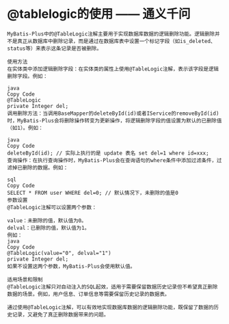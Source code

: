 # @tablelogic的使用 —— 通义千问
    MyBatis-Plus中的@TableLogic注解主要用于实现数据库数据的逻辑删除功能。逻辑删除并不是真正从数据库中删除记录，而是通过在数据库表中设置一个标记字段（如is_deleted、status等）来表示这条记录是否被删除。‌
    
    使用方法
    ‌在实体类中添加逻辑删除字段‌：在实体类的属性上使用@TableLogic注解，表示该字段是逻辑删除字段。例如：
    
    java
    Copy Code
    @TableLogic
    private Integer del;
    ‌调用删除方法‌：当调用BaseMapper的deleteById(id)或者IService的removeById(id)时，MyBatis-Plus会将删除操作转变为更新操作，将逻辑删除字段的值设置为默认的已删除值（如1）。例如：
    
    java
    Copy Code
    deleteById(id); // 实际上执行的是 update 表名 set del=1 where id=xxx;
    ‌查询操作‌：在执行查询操作时，MyBatis-Plus会在查询语句的where条件中添加过滤条件，过滤掉已删除的数据。例如：
    
    sql
    Copy Code
    SELECT * FROM user WHERE del=0; // 默认情况下，未删除的值是0
    参数设置
    @TableLogic注解可以设置两个参数：
    
    value：未删除的值，默认值为0。
    delval：已删除的值，默认值为1。
    例如：
    java
    Copy Code
    @TableLogic(value="0", delval="1")
    private Integer del;
    如果不设置这两个参数，MyBatis-Plus会使用默认值。
    
    适用场景和限制
    @TableLogic注解只对自动注入的SQL起效，适用于需要保留数据历史记录但不希望真正删除数据的场景。例如，用户信息、订单信息等需要保留历史记录的数据表。
    
    通过使用@TableLogic注解，可以有效地实现数据库数据的逻辑删除功能，既保留了数据的历史记录，又避免了真正删除数据带来的问题。